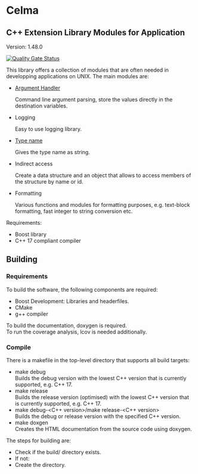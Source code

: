 # Celma

## C++ Extension Library Modules for Application

Version: 1.48.0

[![Quality Gate Status](https://sonarcloud.io/api/project_badges/measure?project=Gemini67_Celma&metric=alert_status)](https://sonarcloud.io/dashboard?id=Gemini67_Celma)

This library offers a collection of modules that are often needed in developping applications on UNIX.
The main modules are:

- [Argument Handler](doc/argument_handler.md)

  Command line argument parsing, store the values directly in the destination variables.

- Logging

  Easy to use logging library.

- [Type name](doc/type_name.md)

  Gives the type name as string.

- Indirect access

  Create a data structure and an object that allows to access members of the structure by name or id.

- Formatting

  Various functions and modules for formatting purposes, e.g. text-block formatting, fast integer to string conversion etc.

Requirements:
- Boost library
- C++ 17 compliant compiler


## Building

### Requirements

To build the software, the following components are required: 
- Boost Development: Libraries and headerfiles.
- CMake
- g++ compiler

To build the documentation, doxygen is required.<br>
To run the coverage analysis, lcov is needed additionally.

### Compile

There is a makefile in the top-level directory that supports all build targets:
- make debug<br>Builds the debug version with the lowest C++ version that is currently supported, e.g. C++ 17.
- make release<br>Builds the release version (optimised) with the lowest C++ version that is currently supported, e.g. C++ 17.
- make debug-<C++ version>/make release-<C++ version><br>Builds the debug or release version with the specified C++ version.
- make doxgen<br>Creates the HTML documentation from the source code using doxygen.

The steps for building are:
- Check if the build/<target> directory exists.
- If not:
- Create the directory.
 
